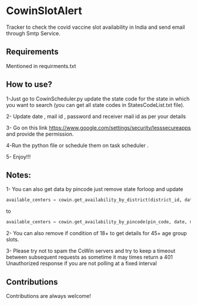 # CowinSlotAlert


Tracker to check the covid vaccine slot availability in India and send email through Smtp Service.


## Requirements

Mentioned in requirments.txt

## How to use?

1-Just go to  CowinScheduler.py update the state code for the state in which you want to search (you can get all state codes in StatesCodeList.txt file).

2- Update date , mail id , password and receiver mail id as per your details

3- Go on this link https://www.google.com/settings/security/lesssecureapps and provide the permission.

4-Run the python file or schedule them on task scheduler .

5- Enjoy!!!


## Notes:

1- You can also get data by pincode just remove state forloop and update

```Python
available_centers = cowin.get_availability_by_district(district_id, date, min_age_limit)

```
to

```Python
available_centers = cowin.get_availability_by_pincode(pin_code, date, min_age_limit)
```

2- You can also remove if condition of 18+ to get details for 45+ age group slots.

3- Please try not to spam the CoWin servers and try to keep a timeout between subsequent requests as sometime it  may times return a 401 Unauthorized response if you are not polling at a fixed interval

## Contributions

Contributions are always welcome!

